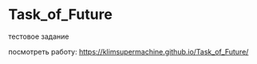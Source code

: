 # Task_of_Future
тестовое задание

посмотреть работу: https://klimsupermachine.github.io/Task_of_Future/
